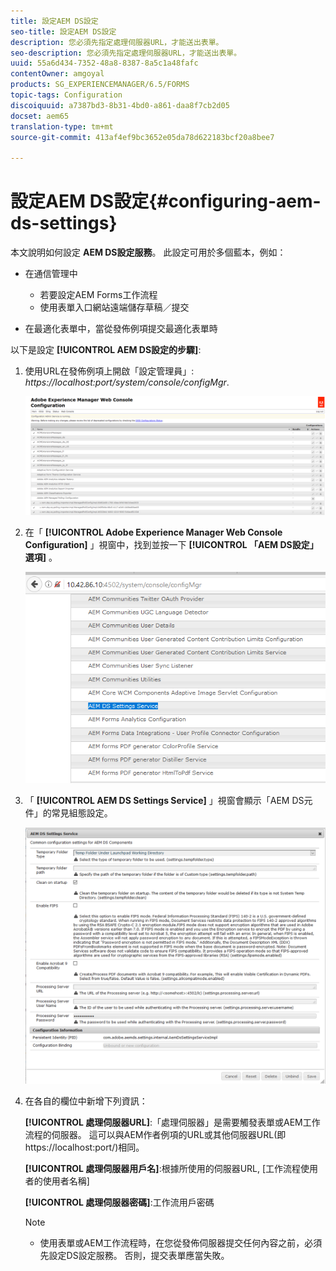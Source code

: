 ```yaml
---
title: 設定AEM DS設定
seo-title: 設定AEM DS設定
description: 您必須先指定處理伺服器URL，才能送出表單。
seo-description: 您必須先指定處理伺服器URL，才能送出表單。
uuid: 55a6d434-7352-48a8-8387-8a5c1a48fafc
contentOwner: amgoyal
products: SG_EXPERIENCEMANAGER/6.5/FORMS
topic-tags: Configuration
discoiquuid: a7387bd3-8b31-4bd0-a861-daa8f7cb2d05
docset: aem65
translation-type: tm+mt
source-git-commit: 413af4ef9bc3652e05da78d622183bcf20a8bee7

---
```



# 設定AEM DS設定{#configuring-aem-ds-settings}

本文說明如何設定 **AEM DS設定服務**。 此設定可用於多個藍本，例如：

* 在通信管理中

   * 若要設定AEM Forms工作流程
   * 使用表單入口網站遠端儲存草稿／提交

* 在最適化表單中，當從發佈例項提交最適化表單時

以下是設定 **[!UICONTROL AEM DS設定的步驟]**:

1. 使用URL在發佈例項上開啟「設定管理員」:\
   *https://localhost:port/system/console/configMgr*.

   ![AEM Web Console設定](assets/web_configuration_console_new.png)

1. 在「 **[!UICONTROL Adobe Experience Manager Web Console Configuration]** 」視窗中，找到並按一下 **[!UICONTROL 「AEM DS設定」選項]** 。

   ![DS設定](assets/ds_settings_new.png)

1. 「 **[!UICONTROL AEM DS Settings Service]** 」視窗會顯示「AEM DS元件」的常見組態設定。

   ![DS設定服務](assets/ds_settings_service_new.png)

1. 在各自的欄位中新增下列資訊：

   **[!UICONTROL 處理伺服器URL]**:「處理伺服器」是需要觸發表單或AEM工作流程的伺服器。 這可以與AEM作者例項的URL或其他伺服器URL(即https://localhost:port/)相同。

   **[!UICONTROL 處理伺服器用戶名]**:根據所使用的伺服器URL, [工作流程使用者的使用者名稱]

   **[!UICONTROL 處理伺服器密碼]**:工作流用戶密碼

   >[!NOTE]
   >
   >
   >    
   >    
   >    * 使用表單或AEM工作流程時，在您從發佈伺服器提交任何內容之前，必須先設定DS設定服務。 否則，提交表單應當失敗。


